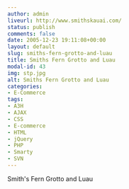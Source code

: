 ```yaml
---
author: admin
liveurl: http://www.smithskauai.com/
status: publish
comments: false
date: 2005-12-23 19:11:08+00:00
layout: default
slug: smiths-fern-grotto-and-luau
title: Smiths Fern Grotto and Luau
modal-id: 43
img: stp.jpg
alt: Smiths Fern Grotto and Luau
categories:
- E-Commerce
tags:
- A3H
- AJAX
- CSS
- E-commerce
- HTML
- jQuery
- PHP
- Smarty
- SVN
---
```

Smith's Fern Grotto and Luau
